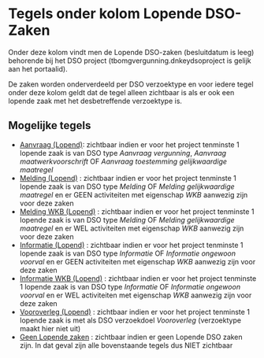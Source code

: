 # Tegels onder kolom Lopende DSO-Zaken

Onder deze kolom vindt men de Lopende DSO-zaken (besluitdatum is leeg) behorende bij het DSO project (tbomgvergunning.dnkeydsoproject is gelijk aan het portaalid).

De zaken worden onderverdeeld per DSO verzoektype en voor iedere tegel onder deze kolom geldt dat de tegel alleen zichtbaar is als er ook een lopende zaak met het desbetreffende verzoektype is.

## Mogelijke tegels

- [Aanvraag (Lopend)](/docs/probleemoplossing/portalen_en_moduleschermen/dsoprojectportaal/tegels_kolom_lopende_dsozaken/aanvraag_lopend.md): zichtbaar indien er voor het project tenminste 1 lopende zaak is van DSO type _Aanvraag vergunning_, _Aanvraag maatwerkvoorschrift_ OF _Aanvraag toestemming gelijkwaardige maatregel_
- [Melding (Lopend)](/docs/probleemoplossing/portalen_en_moduleschermen/dsoprojectportaal/tegels_kolom_lopende_dsozaken/melding_lopend.md) : zichtbaar indien er voor het project tenminste 1 lopende zaak is van DSO type _Melding_ OF _Melding gelijkwaardige maatregel_ en er GEEN activiteiten met eigenschap _WKB_ aanwezig zijn voor deze zaken
- [Melding WKB (Lopend)](/docs/probleemoplossing/portalen_en_moduleschermen/dsoprojectportaal/tegels_kolom_lopende_dsozaken/melding_wkb_lopend.md) : zichtbaar indien er voor het project tenminste 1 lopende zaak is van DSO type _Melding_ OF _Melding gelijkwaardige maatregel_ en er WEL activiteiten met eigenschap _WKB_ aanwezig zijn voor deze zaken
- [Informatie (Lopend)](/docs/probleemoplossing/portalen_en_moduleschermen/dsoprojectportaal/tegels_kolom_lopende_dsozaken/informatie_lopend.md) : zichtbaar indien er voor het project tenminste 1 lopende zaak is van DSO type _Informatie_ OF _Informatie ongewoon voorval_ en er GEEN activiteiten met eigenschap _WKB_ aanwezig zijn voor deze zaken
- [Informatie WKB (Lopend)](/docs/probleemoplossing/portalen_en_moduleschermen/dsoprojectportaal/tegels_kolom_lopende_dsozaken/informatie_wkb_lopend.md) : zichtbaar indien er voor het project tenminste 1 lopende zaak is van DSO type _Informatie_ OF _Informatie ongewoon voorval_ en er WEL activiteiten met eigenschap _WKB_ aanwezig zijn voor deze zaken
- [Vooroverleg (Lopend)](/docs/probleemoplossing/portalen_en_moduleschermen/dsoprojectportaal/tegels_kolom_lopende_dsozaken/vooroverleg_lopend.md) : zichtbaar indien er voor het project tenminste 1 lopende zaak is met als DSO verzoekdoel _Vooroverleg_ (verzoektype maakt hier niet uit)
- [Geen Lopende zaken](/docs/probleemoplossing/portalen_en_moduleschermen/dsoprojectportaal/tegels_kolom_lopende_dsozaken/geen_lopende_zaken.md) : zichtbaar indien er geen Lopende DSO zaken zijn. In dat geval zijn alle bovenstaande tegels dus NIET zichtbaar
